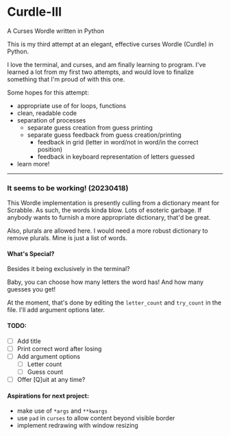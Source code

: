 # Curdle-III

A Curses Wordle written in Python

This is my third attempt at an elegant, effective curses
Wordle (Curdle) in Python.

I love the terminal, and curses, and am finally learning to
program. I've learned a lot from my first two attempts, and
would love to finalize something that I'm proud of with this
one.

Some hopes for this attempt:

- appropriate use of for loops, functions
- clean, readable code
- separation of processes
	- separate guess creation from guess printing
	- separate guess feedback from guess creation/printing
		- feedback in grid (letter in word/not in word/in	the correct position)
		- feedback in keyboard representation of letters guessed
- learn more!

---

### It seems to be working! (20230418)

This Wordle implementation is presently culling from a
dictionary meant for Scrabble. As such, the words kinda
blow. Lots of esoteric garbage. If anybody wants to furnish
a more appropriate dictionary, that'd be great.

Also, plurals are allowed here. I would need a more robust
dictionary to remove plurals. Mine is just a list of words.

#### What's Special?

Besides it being exclusively in the terminal?

Baby, you can choose how many letters the word has! And how
many guesses you get!

At the moment, that's done by editing the `letter_count` and
`try_count` in the file. I'll add argument options later.

#### TODO:

- [ ] Add title
- [ ] Print correct word after losing
- [ ] Add argument options
	- [ ] Letter count
	- [ ] Guess count
- [ ] Offer [Q]uit at any time?

#### Aspirations for next project:
- make use of `*args` and `**kwargs`
- use `pad` in `curses` to allow content beyond visible border
- implement redrawing with window resizing
